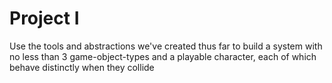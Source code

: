 # Project I 
 Use the tools and abstractions we've created thus far to build a system with no less than 3 game-object-types and a playable character, each of which behave distinctly when they collide